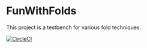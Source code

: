 # FunWithFolds
This project is a testbench for various fold techniques.

[![CircleCI](https://circleci.com/gh/jcohen66/FunWithFolds.svg?style=svg)](https://circleci.com/gh/jcohen66/FunWithFolds)

